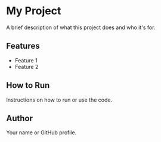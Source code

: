 # My Project

A brief description of what this project does and who it's for.

## Features
- Feature 1
- Feature 2

## How to Run
Instructions on how to run or use the code.

## Author
Your name or GitHub profile.
